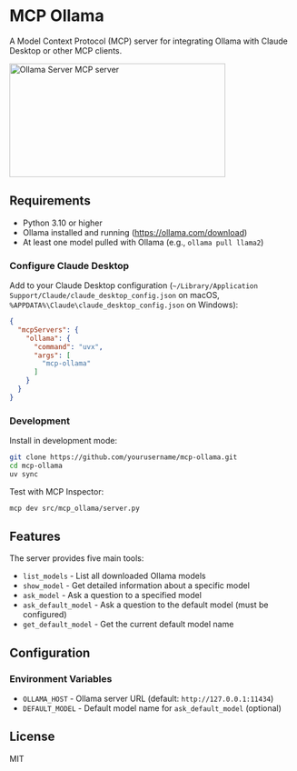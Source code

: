 # MCP Ollama

A Model Context Protocol (MCP) server for integrating Ollama with Claude Desktop or other MCP clients.

<a href="https://glama.ai/mcp/servers/h0t3210s62"><img width="380" height="200" src="https://glama.ai/mcp/servers/h0t3210s62/badge" alt="Ollama Server MCP server" /></a>

## Requirements

- Python 3.10 or higher
- Ollama installed and running (https://ollama.com/download)
- At least one model pulled with Ollama (e.g., `ollama pull llama2`)

### Configure Claude Desktop

Add to your Claude Desktop configuration (`~/Library/Application Support/Claude/claude_desktop_config.json` on macOS, `%APPDATA%\Claude\claude_desktop_config.json` on Windows):

```json
{
  "mcpServers": {
    "ollama": {
      "command": "uvx",
      "args": [
        "mcp-ollama"
      ]
    }
  }
}
```

### Development

Install in development mode:
```bash
git clone https://github.com/yourusername/mcp-ollama.git
cd mcp-ollama
uv sync
```

Test with MCP Inspector:
```bash
mcp dev src/mcp_ollama/server.py
```

## Features

The server provides five main tools:
- `list_models` - List all downloaded Ollama models
- `show_model` - Get detailed information about a specific model
- `ask_model` - Ask a question to a specified model
- `ask_default_model` - Ask a question to the default model (must be configured)
- `get_default_model` - Get the current default model name

## Configuration

### Environment Variables

- `OLLAMA_HOST` - Ollama server URL (default: `http://127.0.0.1:11434`)
- `DEFAULT_MODEL` - Default model name for `ask_default_model` (optional)

## License

MIT
